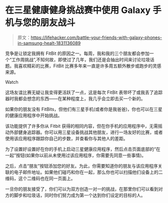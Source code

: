 # 在三星健康健身挑战赛中使用 Galaxy 手机与您的朋友战斗

> 原文：<https://lifehacker.com/battle-your-friends-with-galaxy-phones-in-samsung-healt-1831136089>

竞争是让锁定我拥有 FitBit 的原因之一。每周，我和我的三个朋友都会参加一个“工作周挑战”,不知何故，即使过了几年，我们还是会抽出时间来讨论垃圾话题。我喜欢精彩的比赛，FitBit 比赛多年来一直是许多周五额外散步或跑步的灵感来源。

Watch

这场友谊比赛无疑让我变得更活跃了一点，这是每次 FitBit 表带坏了或我丢了追踪器时我都会想念的东西——在某种程度上，我几乎会立即去买一个新的。

如果你的朋友没有 FitBits，但他们有三星手机(或者你是我爸爸)，你也可以在三星的健康应用程序中开始挑战。

该功能提供了许多你从 Fitbit 获得的相同内容，但在你手机的应用程序中，无需摇动外部健身追踪器。你可以用三星设备挑战其他朋友，进行一场友好的比赛，或者使用该应用程序跟踪你自己的步数，并查看你与其他人的差距。

为了设置好设置好在你的手机上启动三星健康应用程序，然后点击页面底部的“在一起”按钮(如果你以前从未使用过该应用程序，你需要先同意一些事情)。

之后，点击“朋友”按钮添加您的好友。为此，你需要知道你的朋友与该应用程序关联的电子邮件地址。如果他们碰巧和你在一起，那么你也可以扫描他们设备上的二维码，这个二维码也在同一页面上。

一旦你的朋友接受了，你们可以为双方创造一对一的挑战，在那里你们可以看到对方的脚步和垃圾话，同时你们努力成为第一个达到你们设定的目标的人。